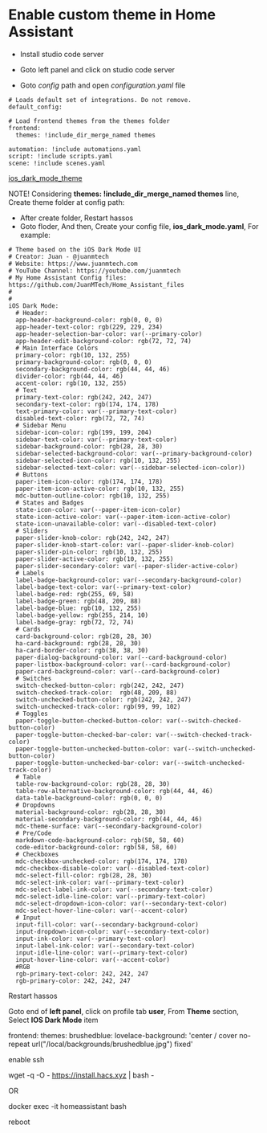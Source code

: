 # Enable custom theme in Home Assistant


- Install studio code server 

- Goto left panel and click on studio code server 

- Goto *config* path and open *configuration.yaml* file

```code
# Loads default set of integrations. Do not remove.
default_config:

# Load frontend themes from the themes folder
frontend:
  themes: !include_dir_merge_named themes

automation: !include automations.yaml
script: !include scripts.yaml
scene: !include scenes.yaml

```

[ios_dark_mode_theme](https://github.com/JuanMTech/ios_dark_mode_theme)

NOTE! Considering __themes: !include_dir_merge_named themes__ line, Create theme folder at config path:
- After create folder, Restart hassos
- Goto floder, And then, Create your config file, **ios_dark_mode.yaml**, For example:

```code
# Theme based on the iOS Dark Mode UI
# Creator: Juan - @juanmtech
# Website: https://www.juanmtech.com
# YouTube Channel: https://youtube.com/juanmtech
# My Home Assistant Config files: https://github.com/JuanMTech/Home_Assistant_files
#
#
iOS Dark Mode:
  # Header:
  app-header-background-color: rgb(0, 0, 0)
  app-header-text-color: rgb(229, 229, 234)
  app-header-selection-bar-color: var(--primary-color)
  app-header-edit-background-color: rgb(72, 72, 74)
  # Main Interface Colors
  primary-color: rgb(10, 132, 255)
  primary-background-color: rgb(0, 0, 0)
  secondary-background-color: rgb(44, 44, 46)
  divider-color: rgb(44, 44, 46)
  accent-color: rgb(10, 132, 255)
  # Text
  primary-text-color: rgb(242, 242, 247)
  secondary-text-color: rgb(174, 174, 178)
  text-primary-color: var(--primary-text-color)
  disabled-text-color: rgb(72, 72, 74)
  # Sidebar Menu
  sidebar-icon-color: rgb(199, 199, 204)
  sidebar-text-color: var(--primary-text-color)
  sidebar-background-color: rgb(28, 28, 30)
  sidebar-selected-background-color: var(--primary-background-color)
  sidebar-selected-icon-color: rgb(10, 132, 255)
  sidebar-selected-text-color: var(--sidebar-selected-icon-color))
  # Buttons
  paper-item-icon-color: rgb(174, 174, 178)
  paper-item-icon-active-color: rgb(10, 132, 255)
  mdc-button-outline-color: rgb(10, 132, 255)
  # States and Badges
  state-icon-color: var(--paper-item-icon-color)
  state-icon-active-color: var(--paper-item-icon-active-color)
  state-icon-unavailable-color: var(--disabled-text-color)
  # Sliders
  paper-slider-knob-color: rgb(242, 242, 247)
  paper-slider-knob-start-color: var(--paper-slider-knob-color)
  paper-slider-pin-color: rgb(10, 132, 255)
  paper-slider-active-color: rgb(10, 132, 255)
  paper-slider-secondary-color: var(--paper-slider-active-color)
  # Labels
  label-badge-background-color: var(--secondary-background-color)
  label-badge-text-color: var(--primary-text-color)
  label-badge-red: rgb(255, 69, 58)
  label-badge-green: rgb(48, 209, 88)
  label-badge-blue: rgb(10, 132, 255)
  label-badge-yellow: rgb(255, 214, 10)
  label-badge-gray: rgb(72, 72, 74)
  # Cards
  card-background-color: rgb(28, 28, 30)
  ha-card-background: rgb(28, 28, 30)
  ha-card-border-color: rgb(38, 38, 30)
  paper-dialog-background-color: var(--card-background-color)
  paper-listbox-background-color: var(--card-background-color)
  paper-card-background-color: var(--card-background-color)
  # Switches
  switch-checked-button-color: rgb(242, 242, 247)
  switch-checked-track-color:  rgb(48, 209, 88)
  switch-unchecked-button-color: rgb(242, 242, 247)
  switch-unchecked-track-color: rgb(99, 99, 102)
  # Toggles
  paper-toggle-button-checked-button-color: var(--switch-checked-button-color)
  paper-toggle-button-checked-bar-color: var(--switch-checked-track-color)
  paper-toggle-button-unchecked-button-color: var(--switch-unchecked-button-color)
  paper-toggle-button-unchecked-bar-color: var(--switch-unchecked-track-color)
  # Table
  table-row-background-color: rgb(28, 28, 30)
  table-row-alternative-background-color: rgb(44, 44, 46)
  data-table-background-color: rgb(0, 0, 0)
  # Dropdowns
  material-background-color: rgb(28, 28, 30)
  material-secondary-background-color: rgb(44, 44, 46)
  mdc-theme-surface: var(--secondary-background-color)
  # Pre/Code
  markdown-code-background-color: rgb(58, 58, 60)
  code-editor-background-color: rgb(58, 58, 60)
  # Checkboxes
  mdc-checkbox-unchecked-color: rgb(174, 174, 178)
  mdc-checkbox-disable-color: var(--disabled-text-color)
  mdc-select-fill-color: rgb(28, 28, 30)
  mdc-select-ink-color: var(--primary-text-color)
  mdc-select-label-ink-color: var(--secondary-text-color)
  mdc-select-idle-line-color: var(--primary-text-color)
  mdc-select-dropdown-icon-color: var(--secondary-text-color)
  mdc-select-hover-line-color: var(--accent-color)
  # Input
  input-fill-color: var(--secondary-background-color)
  input-dropdown-icon-color: var(--secondary-text-color)
  input-ink-color: var(--primary-text-color)
  input-label-ink-color: var(--secondary-text-color)
  input-idle-line-color: var(--primary-text-color)
  input-hover-line-color: var(--accent-color)
  #RGB
  rgb-primary-text-color: 242, 242, 247
  rgb-primary-color: 242, 242, 247
```

Restart hassos

Goto end of __left panel__, click on profile tab __user__, From __Theme__ section, Select __IOS Dark Mode__ item




frontend:
  themes:
    brushedblue:
      lovelace-background: 'center / cover no-repeat url("/local/backgrounds/brushedblue.jpg") fixed'



      




enable ssh

wget -q -O - https://install.hacs.xyz | bash -

OR

docker exec -it homeassistant bash

reboot















